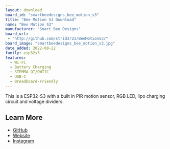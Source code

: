 ```yaml
---
layout: download
board_id: "smartbeedesigns_bee_motion_s3"
title: "Bee Motion S3 Download"
name: "Bee Motion S3"
manufacturer: "Smart Bee Designs"
board_url:
 - "http://github.com/strid3r21/BeeMotionS3/"
board_image: "smartbeedesigns_bee_motion_s3.jpg"
date_added: 2022-08-22
family: esp32s3
features:
  - Wi-Fi
  - Battery Charging
  - STEMMA QT/QWIIC
  - USB-C
  - Breadboard-Friendly
---
```


This is a ESP32-S3 with a built in PIR motion sensor, RGB LED, lipo charging circuit and voltage dividers.

## Learn More

* [GitHub](http://github.com/strid3r21/BeeMotionS3/)
* [Website](https://www.smartbeedesigns.com)
* [Instagram](https://www.instagram.com/smartbeedesigns/)
